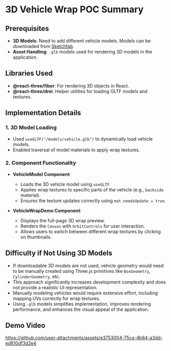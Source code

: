 # 3D Vehicle Wrap POC Summary

## Prerequisites
- **3D Models**: Need to add different vehicle models. Models can be downloaded from [Sketchfab](https://sketchfab.com/3d-models/).
- **Asset Handling**: `.glb` models used for rendering 3D models in the application.

## Libraries Used
- **@react-three/fiber**: For rendering 3D objects in React.
- **@react-three/drei**: Helper utilities for loading GLTF models and textures.

## Implementation Details
### 1. **3D Model Loading**
- Used `useGLTF("/models/vehicle.glb")` to dynamically load vehicle models.
- Enabled traversal of model materials to apply wrap textures.

### 2. **Component Functionality**
- **VehicleModel Component**:
  - Loads the 3D vehicle model using `useGLTF`.
  - Applies wrap textures to specific parts of the vehicle (e.g., `backside` material).
  - Ensures the texture updates correctly using `mat.needsUpdate = true`.

- **VehicleWrapDemo Component**:
  - Displays the full-page 3D wrap preview.
  - Renders the `Canvas` with `OrbitControls` for user interaction.
  - Allows users to switch between different wrap textures by clicking on thumbnails.

## Difficulty if Not Using 3D Models
- If downloadable 3D models are not used, vehicle geometry would need to be manually created using Three.js primitives like `BoxGeometry`, `CylinderGeometry`, etc.
- This approach significantly increases development complexity and does not provide a realistic UI representation.
- Manually modeling vehicles would require extensive effort, including mapping UVs correctly for wrap textures.
- Using `.glb` models simplifies implementation, improves rendering performance, and enhances the visual appeal of the application.

## Demo Video
https://github.com/user-attachments/assets/e3753004-75ca-4b84-a3dd-ed810df3d2e4

